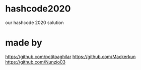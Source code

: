 # hashcode2020
our hashcode 2020 solution

# made by
https://github.com/potitoaghilar
https://github.com/Mackerkun
https://github.com/Nunzio03
